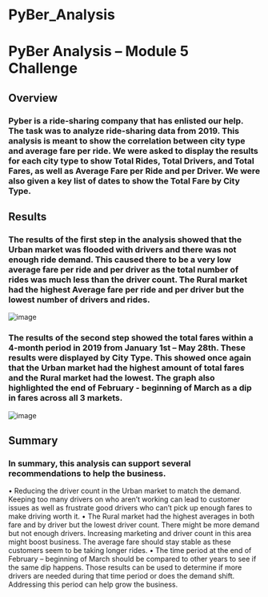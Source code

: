 # PyBer_Analysis

# PyBer Analysis – Module 5 Challenge
## Overview 
### Pyber is a ride-sharing company that has enlisted our help.  The task was to analyze ride-sharing data from 2019.  This analysis is meant to show the correlation between city type and average fare per ride.  We were asked to display the results for each city type to show Total Rides, Total Drivers, and Total Fares, as well as Average Fare per Ride and per Driver.  We were also given a key list of dates to show the Total Fare by City Type.
## Results
### The results of the first step in the analysis showed that the Urban market was flooded with drivers and there was not enough ride demand.  This caused there to be a very low average fare per ride and per driver as the total number of rides was much less than the driver count.  The Rural market had the highest Average fare per ride and per driver but the lowest number of drivers and rides.  

![image](https://user-images.githubusercontent.com/106286533/177225937-117d16ec-b982-43f2-8c6f-25dec3d2a77c.png)

 
### The results of the second step showed the total fares within a 4-month period in 2019 from January 1st – May 28th.  These results were displayed by City Type.  This showed once again that the Urban market had the highest amount of total fares and the Rural market had the lowest.  The graph also highlighted the end of February - beginning of March as a dip in fares across all 3 markets.

![image](https://user-images.githubusercontent.com/106286533/177225955-d77c4cf0-3683-4b5a-95ca-15de6ef71dde.png)
 
 
## Summary
### In summary, this analysis can support several recommendations to help the business.
•	Reducing the driver count in the Urban market to match the demand.  Keeping too many drivers on who aren’t working can lead to customer issues as well as frustrate good drivers who can’t pick up enough fares to make driving worth it.
•	The Rural market had the highest averages in both fare and by driver but the lowest driver count.  There might be more demand but not enough drivers.  Increasing marketing and driver count in this area might boost business.  The average fare should stay stable as these customers seem to be taking longer rides.
•	The time period at the end of February – beginning of March should be compared to other years to see if the same dip happens.  Those results can be used to determine if more drivers are needed during that time period or does the demand shift.  Addressing this period can help grow the business.










